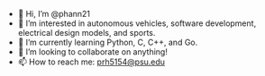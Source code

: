 - 👋 Hi, I’m @phann21
- 👀 I’m interested in autonomous vehicles, software development, electrical design models, and sports.
- 🌱 I’m currently learning Python, C, C++, and Go.
- 💞️ I’m looking to collaborate on anything!
- 📫 How to reach me: prh5154@psu.edu

<!---
phann21/phann21 is a ✨ special ✨ repository because its `README.md` (this file) appears on your GitHub profile.
You can click the Preview link to take a look at your changes.
--->
